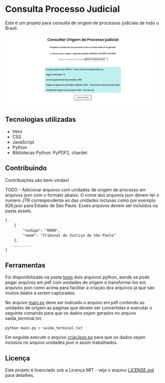 # Consulta Processo Judicial

Este é um projeto para consulta de origem de processos judiciais de todo o Brasil.

<p align="center">
  <img src="https://github.com/jonathansartorib/Consulta-Processo-Judicial/blob/main/screenshot.png" width="500px" alt="tela consulta">
</p>

## Tecnologias utilizadas
- Html
- CSS
- JavaScript
- Python
- Bibliotecas Python: PyPDF2, chardet

## Contribuindo
Contribuições são bem-vindas!

TODO - Adicionar arquivos com unidades de origem de processo em arquivos json com o formato abaixo. O nome dos arquivos json devem ter o numero JTR correspondente ao das unidades inclusas como por exemplo 826.json para Estado de São Paulo. Esses arquivos devem ser incluídos na pasta assets.

    [
        {
            "codigo": "0000",
            "nome": "Tribunal de Justiça de São Paulo"
        },
       .........
    ]

## Ferramentas
Foi disponibilizado na pasta [tools](https://github.com/jonathansartorib/Consulta-Processo-Judicial/tree/main/tools) dois arquivos python, aonde se pode pegar arquivos em pdf com unidades de origem e transforma-los em arquivos json como acima para facilitar a criação dos arquivos já que são muitos dados a serem capturados.

No arquivo [main.py](https://github.com/jonathansartorib/Consulta-Processo-Judicial/blob/main/tools/main.py) deve ser indicado o arquivo em pdf contendo as unidades de origem as paginas que devem ser convertidas e executar o seguinte comando para que os dados sejam gerados no arquivo saida_terminal.txt:

    python main.py > saida_terminal.txt

Em seguida execute o arquivo [criarJson.py](https://github.com/jonathansartorib/Consulta-Processo-Judicial/blob/main/tools/criarJson.py) para que os dados sejam inclusos no arquivo unidades.json e assim trabalhados.


## Licença
Este projeto é licenciado sob a Licença MIT - veja o arquivo [LICENSE.md](https://github.com/jonathansartorib/Consulta-Processo-Judicial/blob/main/LICENSE) para detalhes.







